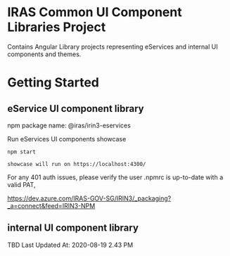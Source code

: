 # IRAS Common UI Component Libraries Project

Contains Angular Library projects representing eServices and internal UI components and themes.

# Getting Started

## eService UI component library

npm package name: @iras/irin3-eservices

Run eServices UI components showcase

```
npm start

showcase will run on https://localhost:4300/

```

For any 401 auth issues, please verify the user .npmrc is up-to-date with a valid PAT,

https://dev.azure.com/IRAS-GOV-SG/IRIN3/_packaging?_a=connect&feed=IRIN3-NPM

## internal UI component library

TBD
Last Updated At: 2020-08-19 2.43 PM
